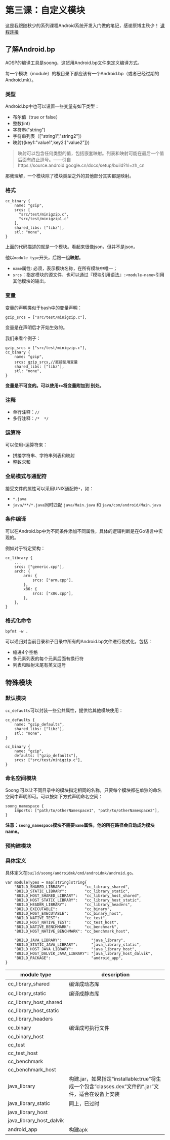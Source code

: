 # 第三课：自定义模块

这是我跟随秋少的系列课程Android系统开发入门做的笔记，感谢原博主秋少！
[课程连接](http://qiushao.net/categories/Android%E7%B3%BB%E7%BB%9F%E5%BC%80%E5%8F%91%E5%85%A5%E9%97%A8/)
<!--more-->

## 了解Android.bp

AOSP的编译工具是soong，这货用Android.bp文件来定义编译方式。

每一个模块（module）的根目录下都应该有一个Android.bp（或者已经过期的Android.mk）。

### 类型

Android.bp中也可以设置一些变量有如下类型：

- 布尔值（true or false）
- 整数(int)
- 字符串("string")
- 字符串列表（["string1","string2"]）
- 映射({key1:"value1",key2:["value2"]})

>映射可以包含任何类型的值，包括嵌套映射。列表和映射可能在最后一个值后面有终止逗号。——引自https://source.android.google.cn/docs/setup/build?hl=zh_cn

那我理解，一个模块除了模块类型之外的其他部分其实都是映射。

### 格式

```
cc_binary {
    name: "gzip",
    srcs: [
      "src/test/minigzip.c",
      "src/test/minigzip1.c"
    ],
    shared_libs: ["libz"],
    stl: "none",
}
```

上面的代码描述的就是一个模块。看起来很像json，但并不是json。

他以`module type`开头，后跟一组**映射**。

- `name`属性: 必须，表示模块名称，在所有模块中唯一；
- `srcs`：指定模块的源文件，也可以通过『模块引用语法』`:<module-name>`引用其他模块的输出。

### 变量

变量的声明类似于bash中的变量声明：

```
gzip_srcs = ["src/test/minigzip.c"],
```

变量是在声明后才开始生效的。

我们来看个例子：

```
gzip_srcs = ["src/test/minigzip.c"],
cc_binary {
    name: "gzip",
    srcs: gzip_srcs,//直接使用变量
    shared_libs: ["libz"],
    stl: "none",
}
```

**变量是不可变的。可以使用`+=`将变量附加到 别处。**

### 注释

- 单行注释：`//`
- 多行注释：`/*  */`

### 运算符

可以使用`+`运算符来：

- 拼接字符串、字符串列表和映射
- 整数求和

### 全局模式与通配符

接受文件的属性可以采用UNIX通配符`*`，如：

- `*.java`
- `java/**/*.java`同时匹配 `java/Main.java` 和 `java/com/android/Main.java`

### 条件编译

可以在Android.bp中为不同条件添加不同属性，具体的逻辑判断是在Go语言中实现的。

例如对于特定架构：

```
cc_library {
    ...
    srcs: ["generic.cpp"],
    arch: {
        arm: {
            srcs: ["arm.cpp"],
        },
        x86: {
            srcs: ["x86.cpp"],
        },
    },
}
```

### 格式化命令

```
bpfmt -w .
```

可以递归对当前目录和子目录中所有的Android.bp文件进行格式化，包括：

- 缩进4个空格
- 多元素列表的每个元素后面有换行符
- 列表和映射末尾有英文逗号

## 特殊模块

### 默认模块

`cc_defaults`可以封装一些公共属性，提供给其他模块使用：

```
cc_defaults {
    name: "gzip_defaults",
    shared_libs: ["libz"],
    stl: "none",
}

cc_binary {
    name: "gzip",
    defaults: ["gzip_defaults"],
    srcs: ["src/test/minigzip.c"],
}
```

### 命名空间模块

Soong 可以让不同目录中的模块指定相同的名称，只要每个模块都在单独的命名空间中声明即可。可以按如下方式声明命名空间：

```
soong_namespace {
    imports: ["path/to/otherNamespace1", "path/to/otherNamespace2"],
}
```

**注意：`soong_namespace`模块不需要`name`属性，他的所在路径会自动成为模块name。**

### 预构建模块



### 具体定义

具体定义在`build/soong/androidmk/cmd/androidmk/android.go`。

```
var moduleTypes = map[string]string{
	"BUILD_SHARED_LIBRARY":        "cc_library_shared",
	"BUILD_STATIC_LIBRARY":        "cc_library_static",
	"BUILD_HOST_SHARED_LIBRARY":   "cc_library_host_shared",
	"BUILD_HOST_STATIC_LIBRARY":   "cc_library_host_static",
	"BUILD_HEADER_LIBRARY":        "cc_library_headers",
	"BUILD_EXECUTABLE":            "cc_binary",
	"BUILD_HOST_EXECUTABLE":       "cc_binary_host",
	"BUILD_NATIVE_TEST":           "cc_test",
	"BUILD_HOST_NATIVE_TEST":      "cc_test_host",
	"BUILD_NATIVE_BENCHMARK":      "cc_benchmark",
	"BUILD_HOST_NATIVE_BENCHMARK": "cc_benchmark_host",

	"BUILD_JAVA_LIBRARY":             "java_library",
	"BUILD_STATIC_JAVA_LIBRARY":      "java_library_static",
	"BUILD_HOST_JAVA_LIBRARY":        "java_library_host",
	"BUILD_HOST_DALVIK_JAVA_LIBRARY": "java_library_host_dalvik",
	"BUILD_PACKAGE":                  "android_app",
}
```

|module type|description|
|---|---|
|cc_library_shared|编译成动态库|
|cc_library_static|编译成静态库|
|cc_library_host_shared||
|cc_library_host_static||
|cc_library_headers||
|cc_binary|编译成可执行文件|
|cc_binary_host||
|cc_test||
|cc_test_host||
|cc_benchmark||
|cc_benchmark_host||
|java_library|构建.jar，如果指定“installable:true”将生成一个包含“classes.dex”文件的“.jar”文件，适合在设备上安装|
|java_library_static|同上，已过时|
|java_library_host||
|java_library_host_dalvik||
|android_app|构建apk|
